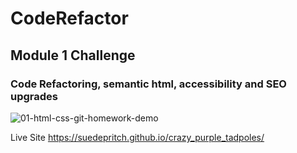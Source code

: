 # CodeRefactor
## Module 1 Challenge

### Code Refactoring, semantic html, accessibility and SEO upgrades

![01-html-css-git-homework-demo](https://user-images.githubusercontent.com/90445965/167747153-666ae058-8c30-4e39-afa4-376fd12aa9d7.png)


Live Site
https://suedepritch.github.io/crazy_purple_tadpoles/

